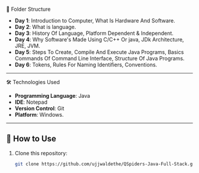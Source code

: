 📂 Folder Structure

- **Day 1**: Introduction to Computer, What Is Hardware And Software.
- **Day 2**: What is language.
- **Day 3**: History Of Language, Platform Dependent & Independent. 
- **Day 4**: Why Software's Made Using C/C++ Or java, JDk Architecture, JRE, JVM.
- **Day 5**: Steps To Create, Compile And Execute Java Programs, Basics Commands Of Command Line Interface, Structure Of Java Programs.
- **Day 6**: Tokens, Rules For Naming Identifiers, Conventions.

---

🛠 Technologies Used

- **Programming Language**: Java
- **IDE**: Notepad
- **Version Control**: Git
- **Platform**: Windows.

---

## 🚀 How to Use

1. Clone this repository:
   ```bash
   git clone https://github.com/ujjwaldethe/QSpiders-Java-Full-Stack.git
